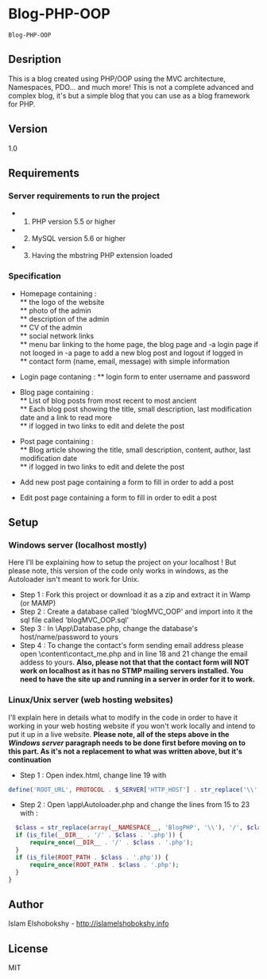 # Blog-PHP-OOP
```
Blog-PHP-OOP
```

## Desription 
This is a blog created using PHP/OOP using the MVC architecture, Namespaces, PDO... and much more!
This is not a complete advanced and complex blog, it's but a simple blog that you can use as a blog framework for PHP.

## Version
1.0

## Requirements
### Server requirements to run the project
* 1) PHP version 5.5 or higher
* 2) MySQL version 5.6 or higher
* 3) Having the mbstring PHP extension loaded

### Specification
* Homepage containing :  
** the logo of the website  
** photo of the admin  
** description of the admin  
** CV of the admin  
** social network links  
** menu bar linking to the home page, the blog page and -a login page if not looged in -a page to add a new blog post and logout if logged in  
** contact form (name, email, message) with simple information  

* Login page contaning :
** login form to enter username and password

* Blog page containing :  
** List of blog posts from most recent to most ancient  
** Each blog post showing the title, small description, last modification date and a link to read more  
** if logged in two links to edit and delete the post  

* Post page containing :  
** Blog article showing the title, small description, content, author, last modification date  
** if logged in two links to edit and delete the post  

* Add new post page containing a form to fill in order to add a post  
* Edit post page containing a form to fill in order to edit a post  

## Setup
### Windows server (localhost mostly)
Here I'll be explaining how to setup the project on your localhost ! But please note, this version of the code only works in windows, as the Autoloader isn't meant to work for Unix.  
* Step 1 : Fork this project or download it as a zip and extract it in Wamp (or MAMP)
* Step 2 : Create a database called 'blogMVC_OOP' and import into it the sql file called 'blogMVC_OOP.sql'
* Step 3 : In \App\Database.php, change the database's host/name/password to yours
* Step 4 : To change the contact's form sending email address please open \content\contact_me.php and in line 18 and 21 change the email addess to yours. **Also, please not that that the contact form will NOT work on localhost as it has no STMP mailing servers installed. You need to have the site up and running in a server in order for it to work.**

### Linux/Unix server (web hosting websites)
I'll explain here in details what to modify in the code in order to have it working in your web hosting website if you won't work locally and intend to put it up in a live website. **Please note, all of the steps above in the *Windows server* paragraph needs to be done first before moving on to this part. As it's not a replacement to what was written above, but it's continuation**
* Step 1 : Open index.html, change line 19 with
```php
define('ROOT_URL', PROTOCOL . $_SERVER['HTTP_HOST'] . str_replace('\\', '', dirname(htmlspecialchars($_SERVER['PHP_SELF'], ENT_QUOTES)))); 
```
* Step 2 : Open \app\Autoloader.php and change the lines from 15 to 23 with :
```php
  $class = str_replace(array(__NAMESPACE__, 'BlogPHP', '\\'), '/', $class);
  if (is_file(__DIR__ . '/' . $class . '.php')) {	
      require_once(__DIR__ . '/' . $class . '.php');
  }
  if (is_file(ROOT_PATH . $class . '.php')) {
      require_once(ROOT_PATH . $class . '.php');
  }
}

```
## Author
Islam Elshobokshy - http://islamelshobokshy.info

## License
MIT

